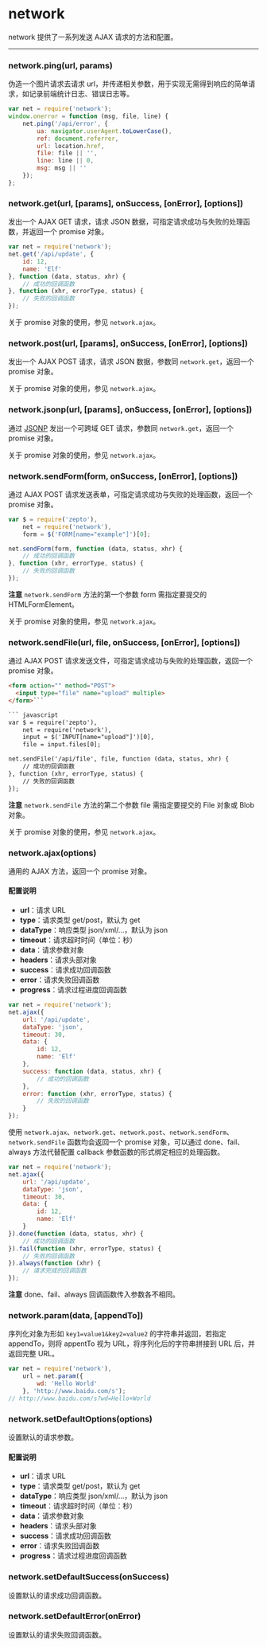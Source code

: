 network
==========

network 提供了一系列发送 AJAX 请求的方法和配置。

----------

### network.ping(url, params)

伪造一个图片请求去请求 url，并传递相关参数，用于实现无需得到响应的简单请求，如记录前端统计日志、错误日志等。

``` javascript
var net = require('network');
window.onerror = function (msg, file, line) {
    net.ping('/api/error', {
        ua: navigator.userAgent.toLowerCase(),
        ref: document.referrer,
        url: location.href,
        file: file || '',
        line: line || 0,
        msg: msg || ''
    });
};
```

### network.get(url, [params], onSuccess, [onError], [options])

发出一个 AJAX GET 请求，请求 JSON 数据，可指定请求成功与失败的处理函数，并返回一个 promise 对象。

``` javascript
var net = require('network');
net.get('/api/update', {
    id: 12,
    name: 'Elf'
}, function (data, status, xhr) {
    // 成功的回调函数
}, function (xhr, errorType, status) {
    // 失败的回调函数
});
```

关于 promise 对象的使用，参见 `network.ajax`。

### network.post(url, [params], onSuccess, [onError], [options])

发出一个 AJAX POST 请求，请求 JSON 数据，参数同 `network.get`，返回一个 promise 对象。

关于 promise 对象的使用，参见 `network.ajax`。

### network.jsonp(url, [params], onSuccess, [onError], [options])

通过 [JSONP](http://en.wikipedia.org/wiki/JSONP) 发出一个可跨域 GET 请求，参数同 `network.get`，返回一个 promise 对象。

关于 promise 对象的使用，参见 `network.ajax`。

### network.sendForm(form, onSuccess, [onError], [options])

通过 AJAX POST 请求发送表单，可指定请求成功与失败的处理函数，返回一个 promise 对象。

``` javascript
var $ = require('zepto'),
    net = require('network'),
    form = $('FORM[name="example"]')[0];

net.sendForm(form, function (data, status, xhr) {
    // 成功的回调函数
}, function (xhr, errorType, status) {
    // 失败的回调函数
});
```

__注意__ `network.sendForm` 方法的第一个参数 form 需指定要提交的 HTMLFormElement。

关于 promise 对象的使用，参见 `network.ajax`。

### network.sendFile(url, file, onSuccess, [onError], [options])

通过 AJAX POST 请求发送文件，可指定请求成功与失败的处理函数，返回一个 promise 对象。

``` html
<form action="" method="POST">
  <input type="file" name="upload" multiple>
</form>```

``` javascript
var $ = require('zepto'),
    net = require('network'),
    input = $('INPUT[name="upload"]')[0],
    file = input.files[0];

net.sendFile('/api/file', file, function (data, status, xhr) {
    // 成功的回调函数
}, function (xhr, errorType, status) {
    // 失败的回调函数
});
```

__注意__ `network.sendFile` 方法的第二个参数 file 需指定要提交的 File 对象或 Blob 对象。

关于 promise 对象的使用，参见 `network.ajax`。

### network.ajax(options)

通用的 AJAX 方法，返回一个 promise 对象。

#### 配置说明

* __url__：请求 URL
* __type__：请求类型 get/post，默认为 get
* __dataType__：响应类型 json/xml/...，默认为 json
* __timeout__：请求超时时间（单位：秒）
* __data__：请求参数对象
* __headers__：请求头部对象
* __success__：请求成功回调函数
* __error__：请求失败回调函数
* __progress__：请求过程进度回调函数

``` javascript
var net = require('network');
net.ajax({
    url: '/api/update',
    dataType: 'json',
    timeout: 30,
    data: {
        id: 12,
        name: 'Elf'
    },
    success: function (data, status, xhr) {
        // 成功的回调函数
    },
    error: function (xhr, errorType, status) {
        // 失败的回调函数
    }
});
```

使用 `network.ajax`、`network.get`、`network.post`、`network.sendForm`、`network.sendFile` 函数均会返回一个 promise 对象，可以通过 done、fail、always 方法代替配置 callback 参数函数的形式绑定相应的处理函数。

``` javascript
var net = require('network');
net.ajax({
    url: '/api/update',
    dataType: 'json',
    timeout: 30,
    data: {
        id: 12,
        name: 'Elf'
    }
}).done(function (data, status, xhr) {
    // 成功的回调函数
}).fail(function (xhr, errorType, status) {
    // 失败的回调函数
}).always(function (xhr) {
    // 请求完成的回调函数
});
```

__注意__ done、fail、always 回调函数传入参数各不相同。

### network.param(data, [appendTo])

序列化对象为形如 `key1=value1&key2=value2` 的字符串并返回，若指定 appendTo，则将 appentTo 视为 URL，将序列化后的字符串拼接到 URL 后，并返回完整 URL。

``` javascript
var net = require('network'),
    url = net.param({
        wd: 'Hello World'
    }, 'http://www.baidu.com/s');
// http://www.baidu.com/s?wd=Hello+World
```

### network.setDefaultOptions(options)

设置默认的请求参数。

#### 配置说明
* __url__：请求 URL
* __type__：请求类型 get/post，默认为 get
* __dataType__：响应类型 json/xml/...，默认为 json
* __timeout__：请求超时时间（单位：秒）
* __data__：请求参数对象
* __headers__：请求头部对象
* __success__：请求成功回调函数
* __error__：请求失败回调函数
* __progress__：请求过程进度回调函数

### network.setDefaultSuccess(onSuccess)

设置默认的请求成功回调函数。

### network.setDefaultError(onError)

设置默认的请求失败回调函数。